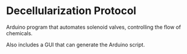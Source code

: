 # Decellularization Protocol
Arduino program that automates solenoid valves, controlling the flow of chemicals.

Also includes a GUI that can generate the Arduino script.
